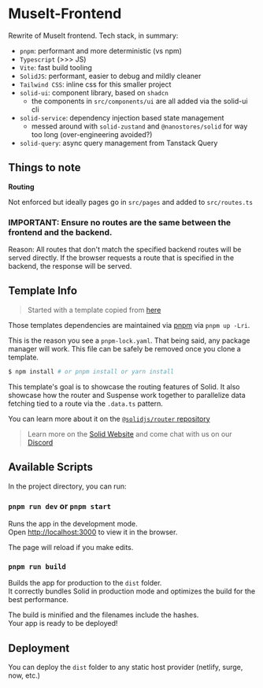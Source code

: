 # MuseIt-Frontend

Rewrite of MuseIt frontend. Tech stack, in summary:

- `pnpm`: performant and more deterministic (vs npm)
- `Typescript` (>>> JS)
- `Vite`: fast build tooling
- `SolidJS`: performant, easier to debug and mildly cleaner
- `Tailwind CSS`: inline css for this smaller project
- `solid-ui`: component library, based on `shadcn`
  - the components in `src/components/ui` are all added via the solid-ui cli
- `solid-service`: dependency injection based state management
  - messed around with `solid-zustand` and `@nanostores/solid` for way too long (over-engineering avoided?)
- `solid-query`: async query management from Tanstack Query

## Things to note

**Routing**

Not enforced but ideally pages go in `src/pages` and added to `src/routes.ts`

### IMPORTANT: Ensure no routes are the same between the frontend and the backend.

Reason: All routes that don't match the specified backend routes will be served directly. If the browser requests a route that is specified in the backend, the response will be served.

## Template Info

> Started with a template copied from [here](https://github.com/solidjs/templates/tree/main/ts-router)

Those templates dependencies are maintained via [pnpm](https://pnpm.io) via `pnpm up -Lri`.

This is the reason you see a `pnpm-lock.yaml`. That being said, any package manager will work. This file can be safely be removed once you clone a template.

```bash
$ npm install # or pnpm install or yarn install
```

This template's goal is to showcase the routing features of Solid.
It also showcase how the router and Suspense work together to parallelize data fetching tied to a route via the `.data.ts` pattern.

You can learn more about it on the [`@solidjs/router` repository](https://github.com/solidjs/solid-router)

> Learn more on the [Solid Website](https://solidjs.com) and come chat with us on our [Discord](https://discord.com/invite/solidjs)

## Available Scripts

In the project directory, you can run:

### `pnpm run dev` or `pnpm start`

Runs the app in the development mode.<br>
Open [http://localhost:3000](http://localhost:3000) to view it in the browser.

The page will reload if you make edits.<br>

### `pnpm run build`

Builds the app for production to the `dist` folder.<br>
It correctly bundles Solid in production mode and optimizes the build for the best performance.

The build is minified and the filenames include the hashes.<br>
Your app is ready to be deployed!

## Deployment

You can deploy the `dist` folder to any static host provider (netlify, surge, now, etc.)
